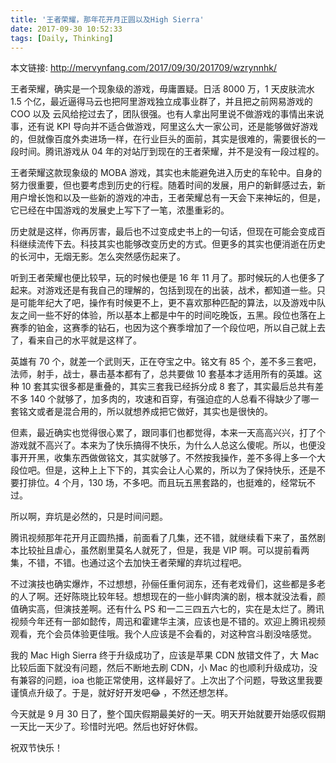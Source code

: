 ```yaml
---
title: '王者荣耀，那年花开月正圆以及High Sierra'
date: 2017-09-30 10:52:33
tags: [Daily, Thinking]
---
```


本文链接: http://mervynfang.com/2017/09/30/201709/wzrynnhk/

王者荣耀，确实是一个现象级的游戏，毋庸置疑。日活 8000 万，1 天皮肤流水 1.5 个亿，最近逼得马云也把阿里游戏独立成事业群了，并且把之前网易游戏的 COO 以及 云风给挖过去了，团队很强。也有人拿出阿里说不做游戏的事情出来说事，还有说 KPI 导向并不适合做游戏，阿里这么大一家公司，还是能够做好游戏的，但就像百度外卖进场一样，在行业巨头的面前，其实是很难的，需要很长的一段时间。腾讯游戏从 04 年的对站厅到现在的王者荣耀，并不是没有一段过程的。

<!-- more -->

王者荣耀这款现象级的 MOBA 游戏，其实也未能避免进入历史的车轮中。自身的努力很重要，但也要考虑到历史的行程。随着时间的发展，用户的新鲜感过去，新用户增长饱和以及一些新的游戏的冲击，王者荣耀总有一天会下来神坛的，但是，它已经在中国游戏的发展史上写下了一笔，浓墨重彩的。

历史就是这样，你再厉害，最后也不过变成史书上的一句话，但现在可能会变成百科继续流传下去。科技其实也能够改变历史的方式。但更多的其实也便消逝在历史的长河中，无烟无影。怎么突然感伤起来了。

听到王者荣耀也便比较早，玩的时候也便是 16 年 11 月了。那时候玩的人也便多了起来。对游戏还是有我自己的理解的，包括到现在的出装，战术，都知道一些。只是可能年纪大了吧，操作有时候更不上，更不喜欢那种匹配的算法，以及游戏中队友之间一些不好的体验，所以基本上都是中午的时间吃晚饭，五黑。段位也落在上赛季的铂金，这赛季的钻石，也因为这个赛季增加了一个段位吧，所以自己就上去了，看来自己的水平就是这样了。

英雄有 70 个，就差一个武则天，正在夺宝之中。铭文有 85 个，差不多三套吧，法师，射手，战士，暴击基本都有了，总共要做 10 套基本才适用所有的英雄。这种 10 套其实很多都是重叠的，其实三套我已经拆分成 8 套了，其实最后总共有差不多 140 个就够了，加多肉的，攻速和百穿，有强迫症的人总看不得缺少了哪一套铭文或者是混合用的，所以就想养成把它做好，其实也是很快的。

但素，最近确实也觉得很心累了，跟同事们也都觉得，本来一天高高兴兴，打了个游戏就不高兴了。本来为了快乐搞得不快乐，为什么人总这么傻呢。所以，也便没事开开黑，收集东西做做铭文，其实就够了。不然按我操作，差不多得上多一个大段位吧。但是，这种上上下下的，其实会让人心累的，所以为了保持快乐，还是不要打排位。4 个月，130 场，不多吧。而且玩五黑套路的，也挺难的，经常玩不过。

所以啊，弃坑是必然的，只是时间问题。

腾讯视频那年花开月正圆热播，前面看了几集，还不错，就继续看下来了，虽然剧本比较扯且虐心，虽然剧里莫名人就死了，但是，我是 VIP 啊。可以提前看两集，不错，不错。也通过这个去加快王者荣耀的弃坑过程吧。

不过演技也确实爆炸，不过想想，孙俪任重何润东，还有老戏骨们，这些都是多老的人了啊。还好陈晓比较年轻。想想现在的一些小鲜肉演的剧，根本就没法看，颜值确实高，但演技差啊。还有什么 PS 和一二三四五六七的，实在是太烂了。腾讯视频今年还有一部如懿传，周迅和霍建华主演，应该也是不错的。欢迎上腾讯视频观看，充个会员体验更佳哦。我个人应该是不会看的，对这种宫斗剧没啥感觉。

我的 Mac High Sierra 终于升级成功了，应该是苹果 CDN 放错文件了，大 Mac 比较后面下就没有问题，然后不断地去刷 CDN，小 Mac 的也顺利升级成功，没有兼容的问题，ioa 也能正常使用，这样最好了。上次出了个问题，导致这里我要谨慎点升级了。于是，就好好开发吧😂 ，不然还想怎样。

今天就是 9 月 30 日了，整个国庆假期最美好的一天。明天开始就要开始感叹假期一天比一天少了。珍惜时光吧。然后也好好休假。

祝双节快乐！